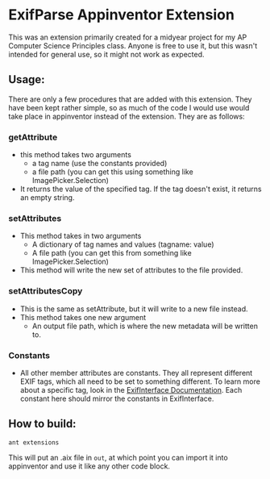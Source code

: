# ExifParse Appinventor Extension
This was an extension primarily created for a midyear project for my AP Computer Science Principles class.  Anyone is 
free to use it, but this wasn't intended for general use, so it might not work as expected.

## Usage:
There are only a few procedures that are added with this extension.  They have been kept rather simple, so as much of
the code I would use would take place in appinventor instead of the extension.  They are as follows:

### getAttribute
 - this method takes two arguments
     - a tag name (use the constants provided)
     - a file path (you can get this using something like ImagePicker.Selection)
 - It returns the value of the specified tag.  If the tag doesn't exist, it returns an empty string.
   
### setAttributes
 - This method takes in two arguments
     - A dictionary of tag names and values (tagname: value)
     - A file path (you can get this from something like ImagePicker.Selection)
 - This method will write the new set of attributes to the file provided.

### setAttributesCopy
 - This is the same as setAttribute, but it will write to a new file instead.
 - This method takes one new argument
    - An output file path, which is where the new metadata will be written to.
   
### Constants
 - All other member attributes are constants.  They all represent different EXIF tags, which all need to be set to something
 different.  To learn more about a specific tag, look in the [ExifInterface Documentation](https://developer.android.com/reference/android/media/ExifInterface#constants_1).
 Each constant here should mirror the constants in ExifInterface.

## How to build:
```shell
ant extensions
```
This will put an .aix file in `out`, at which point you can import it into appinventor and use it like any other code block.